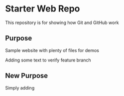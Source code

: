 # Starter Web Repo

This repository is for showing how Git and GitHub work

## Purpose

Sample website with plenty of files for demos

Adding some text to verify feature branch

## New Purpose

Simply adding